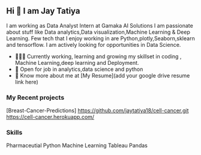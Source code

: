 ## Hi 👋 I am Jay Tatiya
I am working as  Data Analyst Intern at Gamaka AI Solutions
 I am passionate about stuff like Data analytics,Data visualization,Machine Learning & Deep Learning. 
Few tech that I enjoy working in are Python,plotly,Seaborn,sklearn and tensorflow. I am actively looking for opportunities in Data Science.

- 👨🏽‍💻 Currently working, learning and growing my skillset in coding , Machine Learning,deep learning and Deployment.
- 🤝 Open for job in  analytics,data science and python
- 👨 Know more about me at [My Resume](add your google drive resume link here) 

### My Recent projects 
[Breast-Cancer-Predictions]
https://github.com/jaytatiya18/cell-cancer.git
https://cell-cancer.herokuapp.com/


### Skills
Pharmaceutial 
Python
Machine Learning 
Tableau
Pandas

<!---
jaytatiya18/jaytatiya18 is a ✨ special ✨ repository because its `README.md` (this file) appears on your GitHub profile.
You can click the Preview link to take a look at your changes.
--->
